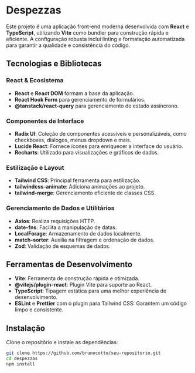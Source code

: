 # Despezzas

Este projeto é uma aplicação front-end moderna desenvolvida com **React** e **TypeScript**, utilizando **Vite** como bundler para construção rápida e eficiente. A configuração robusta inclui linting e formatação automatizada para garantir a qualidade e consistência do código.

## Tecnologias e Bibliotecas

### React & Ecosistema
- **React** e **React DOM** formam a base da aplicação.
- **React Hook Form** para gerenciamento de formulários.
- **@tanstack/react-query** para gerenciamento de estado assíncrono.

### Componentes de Interface
- **Radix UI**: Coleção de componentes acessíveis e personalizáveis, como checkboxes, diálogos, menus dropdown e mais.
- **Lucide React**: Fornece ícones para enriquecer a interface do usuário.
- **Recharts**: Utilizado para visualizações e gráficos de dados.

### Estilização e Layout
- **Tailwind CSS**: Principal ferramenta para estilização.
- **tailwindcss-animate**: Adiciona animações ao projeto.
- **tailwind-merge**: Gerenciamento eficiente de classes CSS.

### Gerenciamento de Dados e Utilitários
- **Axios**: Realiza requisições HTTP.
- **date-fns**: Facilita a manipulação de datas.
- **LocalForage**: Armazenamento de dados localmente.
- **match-sorter**: Auxilia na filtragem e ordenação de dados.
- **Zod**: Validação de esquemas de dados.

## Ferramentas de Desenvolvimento

- **Vite**: Ferramenta de construção rápida e otimizada.
- **@vitejs/plugin-react**: Plugin Vite para suporte ao React.
- **TypeScript**: Tipagem estática para uma melhor experiência de desenvolvimento.
- **ESLint** e **Prettier** com o plugin para Tailwind CSS: Garantem um código limpo e consistente.

## Instalação

Clone o repositório e instale as dependências:

```bash
git clone https://github.com/brunocotto/seu-repositorio.git
cd despezzas
npm install
